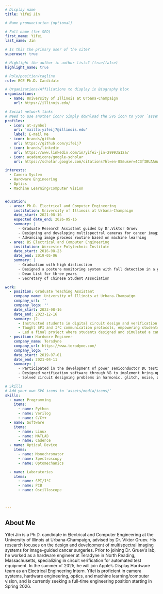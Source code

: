 ```yaml
---
# Display name
title: Yifei Jin

# Name pronunciation (optional)

# Full name (for SEO)
first_name: Yifei
last_name: Jin

# Is this the primary user of the site?
superuser: true

# Highlight the author in author lists? (true/false)
highlight_name: true

# Role/position/tagline
role: ECE Ph.D. Candidate

# Organizations/Affiliations to display in Biography blox
organizations:
  - name: University of Illinois at Urbana-Champaign
    url: https://illinois.edu/

# Social network links
# Need to use another icon? Simply download the SVG icon to your `assets/media/icons/` folder.
profiles:
  - icon: at-symbol
    url: 'mailto:yifeij7@illinois.edu'
    label: E-mail Me
  - icon: brands/github
    url: https://github.com/yifeij7
  - icon: brands/linkedin
    url: https://www.linkedin.com/in/yifei-jin-29993a12a/
  - icon: academicons/google-scholar
    url: https://scholar.google.com/citations?hl=en-US&user=4C3fIBUAAAAJ

interests:
  - Camera System
  - Hardware Engineering
  - Optics
  - Machine Learning/Computer Vision


education:
  - area: Ph.D. Electrical and Computer Engineering
    institution: University of Illinois at Urbana-Champaign
    date_start: 2021-08-16
    expected date_end: 2026-05-16
    summary: |
      - Graduate Research Assistant guided by Dr.Viktor Gruev
      - Designing and developing multispectral cameras for cancer imaging
      - Advancing image process routine based on machine learning
  - area: BS Electrical and Computer Engineering
    institution: Worcester Polytechnic Institute
    date_start: 2016-08-23
    date_end: 2019-05-06
    summary: |
      - Graduation with high distinction
      - Designed a posture monitoring system with fall detection in a group of three.
      - Dean List for three years
      - Secretary of Chinese Student Association 

work:
  - position: Graduate Teaching Assistant
    company_name: University of Illinois at Urbana-Champaign
    company_url: ''
    company_logo: ''
    date_start: 2023-08-16
    date_end: 2023-12-16
    summary: |2-
      - Instructed students in digital circuit design and verification on FPGA, covering fundamental design concepts
      - Taught SPI and I²C communication protocols, empowering students to integrate multiple sensors effectively
      - Led a final project where students designed and simulated a camera system based on FPGA through Verilog featuring real-time object tracking
  - position: Hardware Engineer
    company_name: Teradyne
    company_url: https://www.teradyne.com/
    company_logo: ''
    date_start: 2019-07-01
    date_end: 2021-04-11
    summary: |
      - Participated in the development of power semiconductor DC testing instrument HVVI (high-voltage VI channel) module for UltraFLEXplus Semiconductor Test Platform 
      - Designed verification software through VB to implement bring-up and verification tests of circuit designs
      - Solved circuit designing problems in harmonic, glitch, noise, and bandwidth limitations 

# Skills
# Add your own SVG icons to `assets/media/icons/`
skills:
  - name: Programming
    items:
      - name: Python
      - name: Verilog    
      - name: C/C++
  - name: Software
    items:
      - name: Linux
      - name: MATLAB
      - name: Cadence 
  - name: Optical Device 
    items:
      - name: Monochromator
      - name: Spectroscopy
      - name: Optomechanics  

  - name: Laboratories
    items:
      - name: SPI/I²C
      - name: PCB
      - name: Oscilloscope  

  

---
```


## About Me
Yifei Jin is a Ph.D. candidate in Electrical and Computer Engineering at the University of Illinois at Urbana-Champaign, advised by Dr. Viktor Gruev. His research focuses on the design and development of multispectral imaging systems for image-guided cancer surgeries. Prior to joining Dr. Gruev’s lab, he worked as a hardware engineer at Teradyne in North Reading, Massachusetts, specializing in circuit verification for automated test equipment. In the summer of 2025, he will join Apple’s Display Hardware team as an Electrical Engineering Intern. Yifei is proficient in camera systems, hardware engineering, optics, and machine learning/computer vision, and is currently seeking a full-time engineering position starting in Spring 2026.

